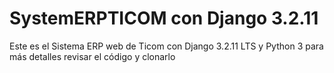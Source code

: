 # SystemERPTICOM con Django 3.2.11
Este es el Sistema ERP web de Ticom con Django 3.2.11 LTS y Python 3 para más detalles revisar el código y clonarlo
